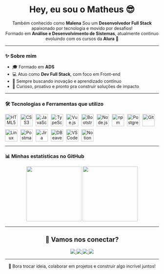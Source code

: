 <h1 align="center">Hey, eu sou o Matheus 😎</h1>

<p align="center">
  Também conhecido como <strong>Malena</strong> 
  Sou um <strong>Desenvolvedor Full Stack</strong> apaixonado por tecnologia e movido por desafios!<br/>
  Formado em <strong>Análise e Desenvolvimento de Sistemas</strong>, atualmente continuo evoluindo com os cursos da <strong>Alura</strong> 🚀
</p>

---

### ✨ Sobre mim

- 🎓 Formado em **ADS**
- 💻 Atuo como **Dev Full Stack**, com foco em Front-end
- 🧠 Sempre buscando inovação e aprendizado contínuo
- 🚀 Curioso, proativo e pronto pra construir soluções de impacto

---

### 🛠️ Tecnologias e Ferramentas que utilizo

<div align="center" style="display: flex; flex-wrap: wrap; gap: 10px;">
  <img src="https://cdn.jsdelivr.net/gh/devicons/devicon/icons/html5/html5-original.svg" height="40" alt="HTML5"/>
  <img src="https://cdn.jsdelivr.net/gh/devicons/devicon/icons/css3/css3-original.svg" height="40" alt="CSS3"/>
  <img src="https://cdn.jsdelivr.net/gh/devicons/devicon/icons/javascript/javascript-original.svg" height="40" alt="JavaScript"/>
  <img src="https://cdn.jsdelivr.net/gh/devicons/devicon/icons/typescript/typescript-original.svg" height="40" alt="TypeScript"/>
  <img src="https://cdn.jsdelivr.net/gh/devicons/devicon/icons/vuejs/vuejs-original.svg" height="40" alt="Vue.js"/>
  <img src="https://cdn.jsdelivr.net/gh/devicons/devicon/icons/bootstrap/bootstrap-original.svg" height="40" alt="Bootstrap"/>
  <img src="https://cdn.jsdelivr.net/gh/devicons/devicon/icons/nodejs/nodejs-original.svg" height="40" alt="Node.js"/>
  <img src="https://cdn.jsdelivr.net/gh/devicons/devicon/icons/npm/npm-original-wordmark.svg" height="40" alt="npm"/>
  <img src="https://cdn.jsdelivr.net/gh/devicons/devicon/icons/postgresql/postgresql-original.svg" height="40" alt="PostgreSQL"/>
  <img src="https://cdn.jsdelivr.net/gh/devicons/devicon/icons/git/git-original.svg" height="40" alt="Git"/>
  <img src="https://cdn.jsdelivr.net/gh/devicons/devicon/icons/linux/linux-original.svg" height="40" alt="Linux"/>
  <img src="https://cdn.jsdelivr.net/gh/devicons/devicon/icons/postman/postman-original.svg" height="40" alt="Postman"/>
  <img src="https://cdn.jsdelivr.net/gh/devicons/devicon/icons/jira/jira-original.svg" height="40" alt="Jira"/>
  <img src="https://cdn.jsdelivr.net/gh/devicons/devicon/icons/dbeaver/dbeaver-original.svg" height="40" alt="DBeaver"/>
  <img src="https://cdn.jsdelivr.net/gh/devicons/devicon/icons/vscode/vscode-original.svg" height="40" alt="VSCode"/>
  <img src="https://cdn.jsdelivr.net/gh/devicons/devicon/icons/notion/notion-original.svg" height="40" alt="Notion"/>
</div>

---

### 📊 Minhas estatísticas no GitHub

<div align="center">
  <img height="180em" src="https://github-readme-stats.vercel.app/api?username=matheusmalena&show_icons=true&theme=tokyonight&count_private=true" />
  <img height="180em" src="https://github-readme-stats.vercel.app/api/top-langs/?username=matheusmalena&layout=compact&theme=tokyonight" />
</div>

---

<h2 align="center">🤍 Vamos nos conectar?</h2>

<div align="center">
  <a href="https://www.linkedin.com/in/matheusmalena/" target="_blank">
    <img src="https://img.shields.io/badge/LinkedIn-0077B5?style=for-the-badge&logo=linkedin&logoColor=white" />
  </a>
  <a href="https://wa.me/5513996958183" target="_blank">
    <img src="https://img.shields.io/badge/WhatsApp-25D366?style=for-the-badge&logo=whatsapp&logoColor=white" />
  </a>
  <a href="https://www.instagram.com/eaemalena" target="_blank">
    <img src="https://img.shields.io/badge/Instagram-E4405F?style=for-the-badge&logo=instagram&logoColor=white" />
  </a>
  <a href="mailto:matheusmalena28@gmail.com">
    <img src="https://img.shields.io/badge/Gmail-D14836?style=for-the-badge&logo=gmail&logoColor=white" />
  </a>
</div>

---

<p align="center">💬 Bora trocar ideia, colaborar em projetos e construir algo incrível juntos!</p>
